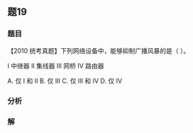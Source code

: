 ## 题19
### 题目
【2010 统考真题】下列网络设备中，能够抑制广播风暴的是（ ）。

I 中继器 II 集线器 III 网桥 IV 路由器

A. 仅 I 和 II B. 仅 III C. 仅 III 和 IV D. 仅 IV
### 分析

### 解